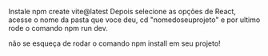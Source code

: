 Instale npm create vite@latest
Depois selecione as opções de React, acesse o nome da pasta que voce deu, cd "nomedoseuprojeto"
e por ultimo rode o comando npm run dev. 


não se esqueça de rodar o comando npm install em seu projeto!
